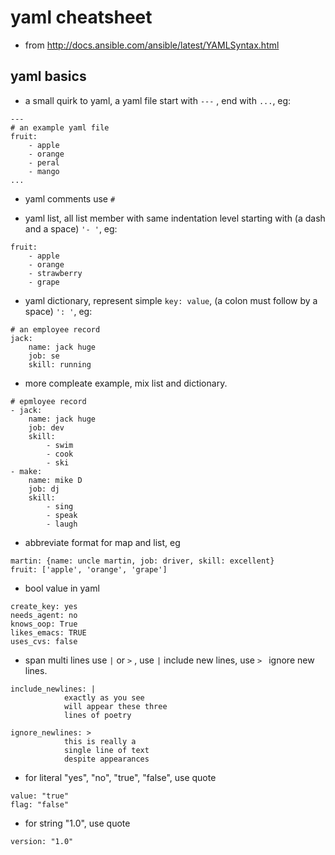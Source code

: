 # yaml cheatsheet

* from http://docs.ansible.com/ansible/latest/YAMLSyntax.html

## yaml basics
* a small quirk to yaml, a yaml file start with `---` , end with `...`, eg:
```
---
# an example yaml file
fruit:
    - apple
    - orange
    - peral
    - mango
...
```

* yaml comments use `#`

* yaml list, all list member with same indentation level starting with (a dash and a space) `'- '`, eg:

```
fruit:
    - apple
    - orange
    - strawberry
    - grape
```

* yaml dictionary, represent simple `key: value`, (a colon must follow by a space) `': '`, eg:
```
# an employee record
jack:
    name: jack huge
    job: se
    skill: running
```

* more compleate example, mix list and dictionary.
```
# epmloyee record
- jack:
    name: jack huge
    job: dev
    skill:
        - swim
        - cook
        - ski
- make:
    name: mike D
    job: dj
    skill:
        - sing
        - speak
        - laugh
```

* abbreviate format for map and list, eg
```
martin: {name: uncle martin, job: driver, skill: excellent}
fruit: ['apple', 'orange', 'grape']
```

* bool value in yaml
```
create_key: yes
needs_agent: no
knows_oop: True
likes_emacs: TRUE
uses_cvs: false
```

* span multi lines use `|` or `>` , use `|` include new lines, use `> ` ignore new lines.

```
include_newlines: |
            exactly as you see
            will appear these three
            lines of poetry

ignore_newlines: >
            this is really a
            single line of text
            despite appearances
```

* for literal "yes", "no", "true", "false", use quote

```
value: "true"
flag: "false"
```

* for string "1.0", use quote
```
version: "1.0"
```
